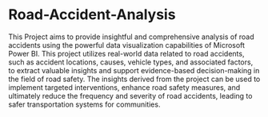 # Road-Accident-Analysis

This Project aims to provide insightful and comprehensive analysis of road accidents using the powerful data visualization capabilities of Microsoft Power BI. This project utilizes real-world data related to road accidents, such as accident locations, causes, vehicle types, and associated factors, to extract valuable insights and support evidence-based decision-making in the field of road safety. The insights derived from the project can be used to implement targeted interventions, enhance road safety measures, and ultimately reduce the frequency and severity of road accidents, leading to safer transportation systems for communities.

